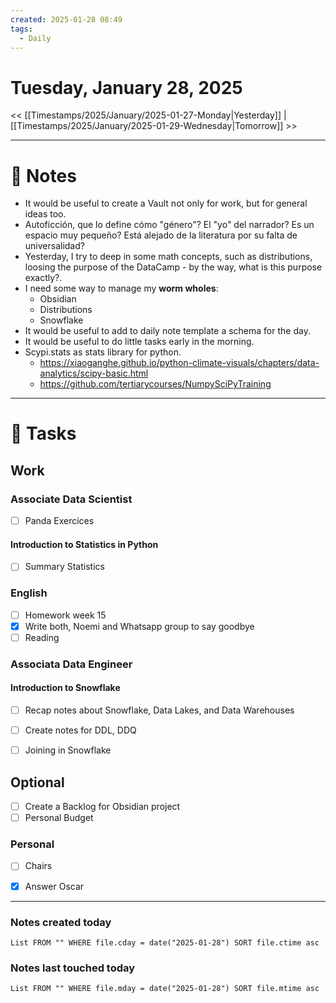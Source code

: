 ```yaml
---
created: 2025-01-28 08:49
tags:
  - Daily
---
```

# Tuesday, January 28, 2025

<< [[Timestamps/2025/January/2025-01-27-Monday|Yesterday]] | [[Timestamps/2025/January/2025-01-29-Wednesday|Tomorrow]] >>


---
# 📅 Notes

- It would be useful to create a Vault not only for work, but for general ideas too. 
- Autoficción, que lo define cómo "género"? El "yo" del narrador? Es un espacio muy pequeño? Está alejado de la literatura por su falta de universalidad? 
- Yesterday, I try to deep in some math concepts, such as distributions, loosing the purpose of the DataCamp - by the way, what is this purpose exactly?. 
- I need some way to manage my **worm wholes**:
	- Obsidian 
	- Distributions
	- Snowflake
- It would be useful to add to daily note template a schema for the day.
- It would be useful to do little tasks early in the morning. 
- Scypi.stats as stats library for python.
	- https://xiaoganghe.github.io/python-climate-visuals/chapters/data-analytics/scipy-basic.html
	- https://github.com/tertiarycourses/NumpySciPyTraining


---
# 📝 Tasks


## Work
### Associate Data Scientist
+ [ ] Panda Exercices
#### Introduction to Statistics in Python
 - [ ] Summary Statistics
### English
- [ ] Homework week 15
- [x] Write both, Noemi and Whatsapp group to say goodbye
- [ ] Reading
### Associata Data Engineer
#### Introduction to Snowflake
- [ ] Recap notes about Snowflake, Data Lakes, and Data Warehouses
+ [ ] Create notes for DDL, DDQ 
- [ ] Joining in Snowflake
## Optional
 - [ ] Create a Backlog for Obsidian project
 - [ ] Personal Budget
### Personal
+ [ ] Chairs
- [x] Answer Oscar

---
### Notes created today
```dataview
List FROM "" WHERE file.cday = date("2025-01-28") SORT file.ctime asc
```

### Notes last touched today
```dataview
List FROM "" WHERE file.mday = date("2025-01-28") SORT file.mtime asc
```
